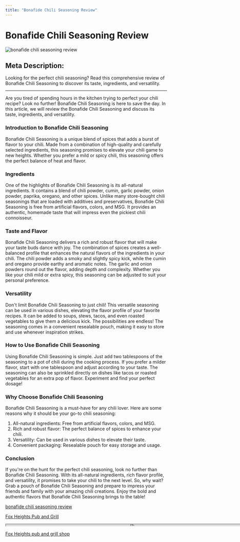 ```yaml
---
title: "Bonafide Chili Seasoning Review"
---
```

# Bonafide Chili Seasoning Review


![bonafide chili seasoning review](https://images.unsplash.com/photo-1689609334590-50fb56d5394d?ixid=M3w0ODkxMTF8MHwxfHNlYXJjaHwxfHxib25hZmlkZSUyMGNoaWxpJTIwc2Vhc29uaW5nJTIwcmV2aWV3fGVufDB8fHx8MTY5MjgwNDA3OHww&ixlib=rb-4.0.3&w=512&fit=max)

## Meta Description: 

Looking for the perfect chili seasoning? Read this comprehensive review of Bonafide Chili Seasoning to discover its taste, ingredients, and versatility. 

---

Are you tired of spending hours in the kitchen trying to perfect your chili recipe? Look no further! Bonafide Chili Seasoning is here to save the day. In this article, we will review the Bonafide Chili Seasoning and discuss its taste, ingredients, and versatility.

### Introduction to Bonafide Chili Seasoning

Bonafide Chili Seasoning is a unique blend of spices that adds a burst of flavor to your chili. Made from a combination of high-quality and carefully selected ingredients, this seasoning promises to elevate your chili game to new heights. Whether you prefer a mild or spicy chili, this seasoning offers the perfect balance of heat and flavor.

### Ingredients

One of the highlights of Bonafide Chili Seasoning is its all-natural ingredients. It contains a blend of chili powder, cumin, garlic powder, onion powder, paprika, oregano, and other spices. Unlike many store-bought chili seasonings that are loaded with additives and preservatives, Bonafide Chili Seasoning is free from artificial flavors, colors, and MSG. It provides an authentic, homemade taste that will impress even the pickiest chili connoisseur.

### Taste and Flavor

Bonafide Chili Seasoning delivers a rich and robust flavor that will make your taste buds dance with joy. The combination of spices creates a well-balanced profile that enhances the natural flavors of the ingredients in your chili. The chili powder adds a smoky and slightly spicy kick, while the cumin and oregano provide earthy and aromatic notes. The garlic and onion powders round out the flavor, adding depth and complexity. Whether you like your chili mild or extra spicy, this seasoning can be adjusted to suit your personal preference.

### Versatility

Don't limit Bonafide Chili Seasoning to just chili! This versatile seasoning can be used in various dishes, elevating the flavor profile of your favorite recipes. It can be added to soups, stews, tacos, and even roasted vegetables to give them a delicious kick. The possibilities are endless! The seasoning comes in a convenient resealable pouch, making it easy to store and use whenever inspiration strikes.

### How to Use Bonafide Chili Seasoning

Using Bonafide Chili Seasoning is simple. Just add two tablespoons of the seasoning to a pot of chili during the cooking process. If you prefer a milder flavor, start with one tablespoon and adjust according to your taste. The seasoning can also be sprinkled directly on dishes like tacos or roasted vegetables for an extra pop of flavor. Experiment and find your perfect dosage!

### Why Choose Bonafide Chili Seasoning

Bonafide Chili Seasoning is a must-have for any chili lover. Here are some reasons why it should be your go-to chili seasoning:

1. All-natural ingredients: Free from artificial flavors, colors, and MSG.
2. Rich and robust flavor: The perfect balance of spices to enhance your chili.
3. Versatility: Can be used in various dishes to elevate their taste.
4. Convenient packaging: Resealable pouch for easy storage and usage.

### Conclusion

If you're on the hunt for the perfect chili seasoning, look no further than Bonafide Chili Seasoning. With its all-natural ingredients, rich flavor profile, and versatility, it promises to take your chili to the next level. So, why wait? Grab a pouch of Bonafide Chili Seasoning and prepare to impress your friends and family with your amazing chili creations. Enjoy the bold and authentic flavors that Bonafide Chili Seasoning brings to the table!

[bonafide chili seasoning review](https://foxheightspubandgrill.com/post/bonafide-chili-seasoning-review)

[Fox Heights Pub and Grill](https://foxheightspubandgrill.com/tools/sitemap)

<iframe src='https://foxheightspubandgrill.com/post/bonafide-chili-seasoning-review' width='800' height='5'></iframe>

[Fox Heights pub and grill shop](https://foxheightspubandgrill.com/tools/sitemap)